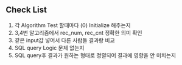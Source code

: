 ## Check List
1. 각 Algorithm Test 할때마다 (0) Initialize 해주는지
2. 3,4번 알고리즘에서 rec_num, rec_cnt 정확한 의미 확인
3. 같은 input값 넣어서 다른 사람들 결과랑 비교
4. SQL query Logic 문제 없는지
5. SQL query후 결과가 원하는 형태로 정렬되어 결과에 영향을 안 미치는지
